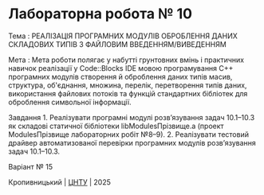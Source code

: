 ﻿# Лабораторна робота № 10

Тема : РЕАЛІЗАЦІЯ ПРОГРАМНИХ МОДУЛІВ ОБРОБЛЕННЯ ДАНИХ СКЛАДОВИХ ТИПІВ З ФАЙЛОВИМ ВВЕДЕННЯМ/ВИВЕДЕННЯМ

Мета : Мета роботи полягає у набутті грунтовних вмінь і практичних навичок реалізації у Code::Blocks IDE мовою програмування С++ програмних модулів створення й оброблення даних типів масив, структура, об'єднання, множина, перелік, перетворення типів даних, використання файлових потоків та функцій стандартних бібліотек для оброблення символьної інформації.

Завдання 1. Реалізувати програмні модулі розв’язування задач 10.1–10.3
як складові статичної бібліотеки libModulesПрізвище.а (проект
ModulesПрізвище лабораторних робіт №8–9).
2. Реалізувати тестовий драйвер автоматизованої перевірки
програмних модулів розв’язування задач 10.1–10.3.

Варіант №  15


Кропивницький | <a href="http://www.kntu.kr.ua/">ЦНТУ</a> | 2025
